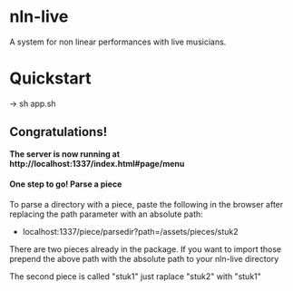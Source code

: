 nln-live
=========

A system for non linear performances with live musicians.

# Quickstart

-> sh app.sh

## Congratulations!
**The server is now running at http://localhost:1337/index.html#page/menu**

#### One step to go! Parse a piece
To parse a directory with a piece, paste the following in the browser after replacing the path parameter with an absolute path:
* localhost:1337/piece/parsedir?path=/assets/pieces/stuk2

There are two pieces already in the package. If you want to import those prepend the above path with the absolute path to your nln-live directory

The second piece is called "stuk1" just raplace "stuk2" with "stuk1"
